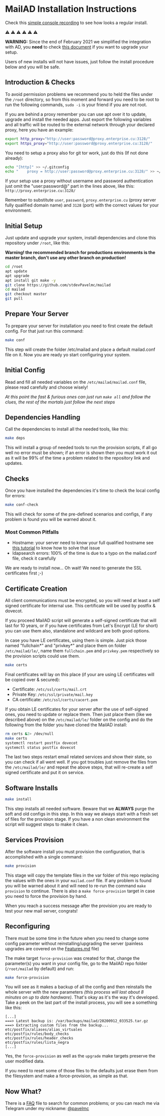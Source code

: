 # MailAD Installation Instructions

Check this [simple console recording](https://asciinema.org/a/fD1LuVLfeb8RPCHOIgbR1J9d8) to see how looks a regular install.

⚠️ ⚠️ ⚠️ ⚠️ ⚠️ ⚠️

**WARNING:** Since the end of February 2021 we simplified the integration with AD, you **need** to check [this document](Simplify-AD-config.md) if you want to upgrade your setup.

Users of new installs will not have issues, just follow the install procedure below and you will be safe.

## Introduction & Checks

To avoid permission problems we recommend you to held the files under the `/root` directory, so from this moment and forward you need to be root to run the following commands, `sudo -i` is your friend if you are not root.

If you are behind a proxy remember you can use apt over it to update, upgrade and install the needed apps. Just export the following variables and all traffic will be routed to the external network through your declared proxy, here you have an example:

``` sh
export http_proxy="http://user:password@proxy.enterprise.cu:3128/"
export https_proxy="http://user:password@proxy.enterprise.cu:3128/"
```

You need to setup a proxy also for git tor work, just do this (If not done already):

``` sh
echo "[http]" >> ~/.gitconfig
echo "    proxy = http://user:password@proxy.enterprise.cu:3128/" >> ~/.gitconfig
```

If your setup use a proxy without username and password authentication just omit the "user:password@" part in the lines above, like this: `http://proxy.enterprise.cu:3128/`

Remember to substitute `user`, `password`, `proxy.enterprise.cu` (proxy server fully qualified domain name) and `3128` (port) with the correct values for your environment.

## Initial Setup

Just update and upgrade your system, install dependencies and clone this repository under `/root`, like this:

**Warning! the recommended branch for productions environments is the master branch, don't use any other branch on production!**

``` sh
cd /root
apt update
apt upgrade
apt install git make -y
git clone https://github.com/stdevPavelmc/mailad
cd mailad
git checkout master
git pull
```

## Prepare Your Server

To prepare your server for installation you need to first create the default config. For that just run this command:

``` sh
make conf
```

This step will create the folder /etc/mailad and place a default mailad.conf file on it. Now you are ready yo start configuring your system.

## Initial Config

Read and fill all needed variables on the `/etc/mailad/mailad.conf` file, please read carefully and choose wisely!

_At this point the fast & furious ones can just run `make all` and follow the clues, the rest of the mortals just follow the next steps_

## Dependencies Handling

Call the dependencies to install all the needed tools, like this:

``` sh
make deps
```

This will install a group of needed tools to run the provision scripts, if all go well no error must be shown; if an error is shown then you must work it out as it will be 99% of the time a problem related to the repository link and updates.

## Checks

Once you have installed the dependencies it's time to check the local config for errors:

``` sh
make conf-check
```

This will check for some of the pre-defined scenarios and configs, if any problem is found you will be warned about it.

### Most Common Pitfalls

- Hostname: your server need to know your full qualified hostname see [this tutorial](https://gridscale.io/en/community/tutorials/hostname-fqdn-ubuntu/) to know how to solve that issue
- ldapsearch errors: 100% of the time is due to a typo on the mailad.conf file, check it carefully

We are ready to install now... Oh wait! We need to generate the SSL certificates first ;-)

## Certificate Creation

All client communications must be encrypted, so you will need at least a self signed certificate for internal use. This certificate will be used by postfix & dovecot.

If you proceed MailAD script will generate a self-signed certificate that will last for 10 years, or if you have certificates from Let's Encrypt (LE for short) you can use them also, standalone and wildcard are both good options.

In case you have LE certificates, using them is simple. Just pick those named "fullchain*" and "privkey*" and place them on folder `/etc/mailad/le/`, name them `fullchain.pem` and `privkey.pem` respectively so the provision scripts could use them.

``` sh
make certs
```

Final certificates will lay on this place (if your are using LE certificates will be copied over & secured):

- Certificate: `/etc/ssl/certs/mail.crt`
- Private Key: `/etc/ssl/private/mail.key`
- CA certificate: `/etc/ssl/certs/cacert.pem`

If you obtain LE certificates for your server after the use of self-signed ones, you need to update or replace them. Then just place them (like we described above) on the `/etc/mailad/le/` folder on the config and do the following from the folder you have cloned the MailAD install:

``` sh
rm certs &2> /dev/null
make certs
systemctl restart postfix dovecot
systemctl status postfix dovecot
```

The last two steps restart email related services and show their state, so you can check if all went well. If you got troubles just remove the files from the `/etc/mailad/le/` and repeat the above steps, that will re-create a self signed certificate and put it on service.

## Software Installs

``` sh
make install
```

This step installs all needed software. Beware that we **ALWAYS** purge the soft and old configs in this step. In this way we always start with a fresh set of files for the provision stage. If you have a non clean environment the script will suggest steps to make it clean.

## Services Provision

After the software install you must provision the configuration, that is accomplished with a single command:

``` sh
make provision
```

This stage will copy the template files in the var folder of this repo replacing the values with the ones in your `mailad.conf` file. If any problem is found you will be warned about it and will need to re-run the command `make provision` to continue. There is also a `make force-provision` target in case you need to force the provision by hand.

When you reach a success message after the provision you are ready to test your new mail server, congrats!

## Reconfiguring

There must be some time in the future when you need to change some config parameter without reinstalling/upgrading the server (painless upgrades are covered on the [Features.md](Features.md#painless-upgrades) file)

The make target `force-provision` was created for that, change the parameter(s) you want in your config file, go to the MailAD repo folder (`/root/mailad` by default) and run:

``` sh
make force-provision
```

You will see as it makes a backup of all the config and then reinstalls the whole server with the new parameters _(this process will last about 8 minutes on up to date hardware)_. That's okay as it's the way it's developed. Take a peek on the last part of the install process, you will see a something like this:

```
[...]
===> Latest backup is: /var/backups/mailad/20200912_033525.tar.gz
===> Extracting custom files from the backup...
etc/postfix/aliases/alias_virtuales
etc/postfix/rules/body_checks
etc/postfix/rules/header_checks
etc/postfix/rules/lista_negra
[...]
```

Yes, the `force-provision` as well as the `upgrade` make targets preserve the user modified data.

If you need to reset some of those files to the defaults just erase them from the filesystem and make a force-provision, as simple as that.

## Now What?

There is a [FAQ](FAQ.md) file to search for common problems; or you can reach me via Telegram under my nickname: [@pavelmc](https://t.me/pavelmc)
